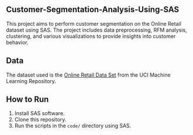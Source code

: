## Customer-Segmentation-Analysis-Using-SAS

This project aims to perform customer segmentation on the Online Retail dataset using SAS. The project includes data preprocessing, RFM analysis, clustering, and various visualizations to provide insights into customer behavior.

## Data
The dataset used is the [Online Retail Data Set](https://archive.ics.uci.edu/ml/datasets/Online+Retail) from the UCI Machine Learning Repository.

## How to Run
1. Install SAS software.
2. Clone this repository.
3. Run the scripts in the `code/` directory using SAS.
